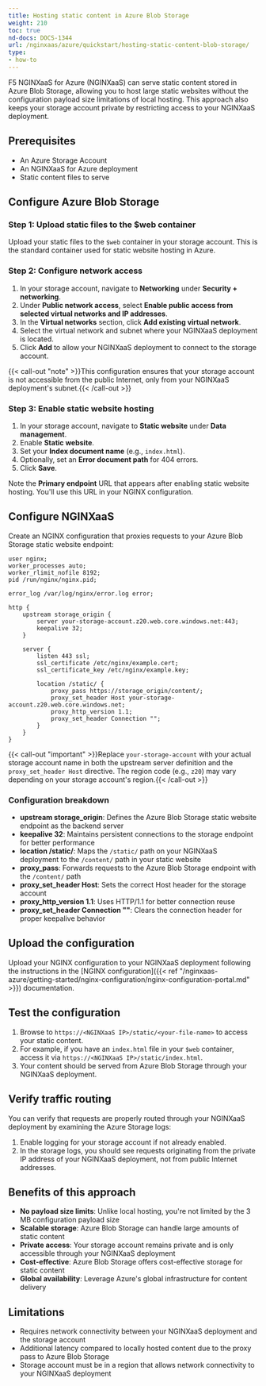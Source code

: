 ```yaml
---
title: Hosting static content in Azure Blob Storage
weight: 210
toc: true
nd-docs: DOCS-1344
url: /nginxaas/azure/quickstart/hosting-static-content-blob-storage/
type:
- how-to
---
```


F5 NGINXaaS for Azure (NGINXaaS) can serve static content stored in Azure Blob Storage, allowing you to host large static websites without the configuration payload size limitations of local hosting. This approach also keeps your storage account private by restricting access to your NGINXaaS deployment.

## Prerequisites

- An Azure Storage Account
- An NGINXaaS for Azure deployment
- Static content files to serve

## Configure Azure Blob Storage

### Step 1: Upload static files to the $web container

Upload your static files to the `$web` container in your storage account. This is the standard container used for static website hosting in Azure.

### Step 2: Configure network access

1. In your storage account, navigate to **Networking** under **Security + networking**.
2. Under **Public network access**, select **Enable public access from selected virtual networks and IP addresses**.
3. In the **Virtual networks** section, click **Add existing virtual network**.
4. Select the virtual network and subnet where your NGINXaaS deployment is located.
5. Click **Add** to allow your NGINXaaS deployment to connect to the storage account.

{{< call-out "note" >}}This configuration ensures that your storage account is not accessible from the public Internet, only from your NGINXaaS deployment's subnet.{{< /call-out >}}

### Step 3: Enable static website hosting

1. In your storage account, navigate to **Static website** under **Data management**.
2. Enable **Static website**.
3. Set your **Index document name** (e.g., `index.html`).
4. Optionally, set an **Error document path** for 404 errors.
5. Click **Save**.

Note the **Primary endpoint** URL that appears after enabling static website hosting. You'll use this URL in your NGINX configuration.

## Configure NGINXaaS

Create an NGINX configuration that proxies requests to your Azure Blob Storage static website endpoint:

```nginx
user nginx;
worker_processes auto;
worker_rlimit_nofile 8192;
pid /run/nginx/nginx.pid;

error_log /var/log/nginx/error.log error;

http {
    upstream storage_origin {
        server your-storage-account.z20.web.core.windows.net:443;
        keepalive 32;
    }

    server {
        listen 443 ssl;
        ssl_certificate /etc/nginx/example.cert;
        ssl_certificate_key /etc/nginx/example.key;

        location /static/ {
            proxy_pass https://storage_origin/content/;
            proxy_set_header Host your-storage-account.z20.web.core.windows.net;
            proxy_http_version 1.1;
            proxy_set_header Connection "";
        }
    }
}
```

{{< call-out "important" >}}Replace `your-storage-account` with your actual storage account name in both the upstream server definition and the `proxy_set_header Host` directive. The region code (e.g., `z20`) may vary depending on your storage account's region.{{< /call-out >}}

### Configuration breakdown

- **upstream storage_origin**: Defines the Azure Blob Storage static website endpoint as the backend server
- **keepalive 32**: Maintains persistent connections to the storage endpoint for better performance
- **location /static/**: Maps the `/static/` path on your NGINXaaS deployment to the `/content/` path in your static website
- **proxy_pass**: Forwards requests to the Azure Blob Storage endpoint with the `/content/` path
- **proxy_set_header Host**: Sets the correct Host header for the storage account
- **proxy_http_version 1.1**: Uses HTTP/1.1 for better connection reuse
- **proxy_set_header Connection ""**: Clears the connection header for proper keepalive behavior

## Upload the configuration

Upload your NGINX configuration to your NGINXaaS deployment following the instructions in the [NGINX configuration]({{< ref "/nginxaas-azure/getting-started/nginx-configuration/nginx-configuration-portal.md" >}}) documentation.

## Test the configuration

1. Browse to `https://<NGINXaaS IP>/static/<your-file-name>` to access your static content.
2. For example, if you have an `index.html` file in your `$web` container, access it via `https://<NGINXaaS IP>/static/index.html`.
3. Your content should be served from Azure Blob Storage through your NGINXaaS deployment.

## Verify traffic routing

You can verify that requests are properly routed through your NGINXaaS deployment by examining the Azure Storage logs:

1. Enable logging for your storage account if not already enabled.
2. In the storage logs, you should see requests originating from the private IP address of your NGINXaaS deployment, not from public Internet addresses.

## Benefits of this approach

- **No payload size limits**: Unlike local hosting, you're not limited by the 3 MB configuration payload size
- **Scalable storage**: Azure Blob Storage can handle large amounts of static content
- **Private access**: Your storage account remains private and is only accessible through your NGINXaaS deployment
- **Cost-effective**: Azure Blob Storage offers cost-effective storage for static content
- **Global availability**: Leverage Azure's global infrastructure for content delivery

## Limitations

- Requires network connectivity between your NGINXaaS deployment and the storage account
- Additional latency compared to locally hosted content due to the proxy pass to Azure Blob Storage
- Storage account must be in a region that allows network connectivity to your NGINXaaS deployment
